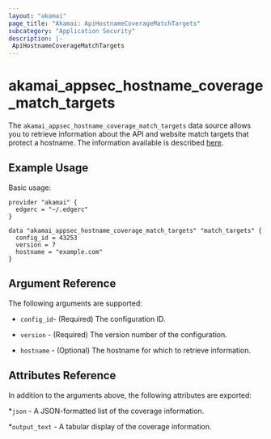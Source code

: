 ```yaml
---
layout: "akamai"
page_title: "Akamai: ApiHostnameCoverageMatchTargets"
subcategory: "Application Security"
description: |-
 ApiHostnameCoverageMatchTargets
---
```


# akamai_appsec_hostname_coverage_match_targets

The `akamai_appsec_hostname_coverage_match_targets` data source allows you to retrieve information about the API and website match targets that protect a hostname. The information available is described [here](https://developer.akamai.com/api/cloud_security/application_security/v1.html#gethostnamecoveragematchtargets).

## Example Usage

Basic usage:

```hcl
provider "akamai" {
  edgerc = "~/.edgerc"
}

data "akamai_appsec_hostname_coverage_match_targets" "match_targets" {
  config_id = 43253
  version = 7
  hostname = "example.com"
}
```

## Argument Reference

The following arguments are supported:

* `config_id`- (Required) The configuration ID.

* `version` - (Required) The version number of the configuration.

* `hostname` - (Optional) The hostname for which to retrieve information. 

## Attributes Reference

In addition to the arguments above, the following attributes are exported:

*`json` - A JSON-formatted list of the coverage information.

*`output_text` - A tabular display of the coverage information.

